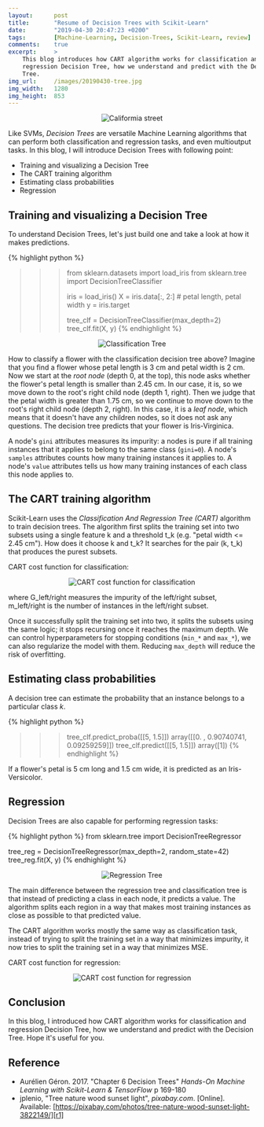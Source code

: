 ```yaml
---
layout:      post
title:       "Resume of Decision Trees with Scikit-Learn"
date:        "2019-04-30 20:47:23 +0200"
tags:        [Machine-Learning, Decision-Trees, Scikit-Learn, review]
comments:    true
excerpt:     >
    This blog introduces how CART algorithm works for classification and
    regression Decision Tree, how we understand and predict with the Decision
    Tree.
img_url:     /images/20190430-tree.jpg
img_width:   1280
img_height:  853
---
```


<p align="center">
  <img alt="Califormia street"
  src="{{ site.baseurl }}/images/20190430-tree.jpg"/>
</p>

Like SVMs, _Decision Trees_ are versatile Machine Learning algorithms that can
perform both classification and regression tasks, and even multioutput tasks.
In this blog, I will introduce Decision Trees with following point:
- Training and visualizing a Decision Tree
- The CART training algorithm
- Estimating class probabilities
- Regression

## Training and visualizing a Decision Tree
To understand Decision Trees, let's just build one and take a look at how it
makes predictions.

{% highlight python %}
>>> from sklearn.datasets import load_iris
>>> from sklearn.tree import DecisionTreeClassifier
>>>
>>> iris = load_iris()
>>> X = iris.data[:, 2:] # petal length, petal width
>>> y = iris.target
>>>
>>> tree_clf = DecisionTreeClassifier(max_depth=2)
>>> tree_clf.fit(X, y)
{% endhighlight %}

<p align="center">
  <img alt="Classification Tree"
  src="{{ site.baseurl }}/images/20190430-iris-tree.png"/>
</p>

How to classify a flower with the classification decision tree above? Imagine
that you find a flower whose petal length is 3 cm and petal width is 2 cm. Now
we start at the _root node_ (depth 0, at the top), this node asks whether the
flower's petal length is smaller than 2.45 cm. In our case, it is, so we move
down to the root's right child node (depth 1, right). Then we judge that the
petal width is greater than 1.75 cm, so we continue to move down to the root's
right child node (depth 2, right). In this case, it is a _leaf node_, which
means that it doesn't have any children nodes, so it does not ask any
questions. The decision tree predicts that your flower is Iris-Virginica.

A node's `gini` attributes measures its impurity: a nodes is pure if all
training instances that it applies to belong to the same class (`gini=0`). A
node's `samples` attributes counts how many training instances it applies to. A
node's `value` attributes tells us how many training instances of each class
this node applies to.

## The CART training algorithm
Scikit-Learn uses the _Classification And Regression Tree (CART)_ algorithm to
train decision trees. The algorithm first splits the training set into two
subsets using a single feature k and a threshold t_k (e.g. "petal width <= 2.45
cm"). How does it choose k and t_k? It searches for the pair (k, t_k) that
produces the purest subsets.

CART cost function for classification:
<p align="center">
  <img alt="CART cost function for classification"
  src="{{ site.baseurl }}/images/20190430-cart-classification.png"/>
</p>

where G_left/right measures the impurity of the left/right subset, m_left/right
is the number of instances in the left/right subset.

Once it successfully split the training set into two, it splits the subsets
using the same logic; it stops recursing once it reaches the maximum depth. We
can control hyperparameters for stopping conditions (`min_*` and `max_*`), we
can also regularize the model with them. Reducing `max_depth` will reduce the
risk of overfitting.

## Estimating class probabilities
A decision tree can estimate the probability that an instance belongs to a
particular class _k_.

{% highlight python %}
>>> tree_clf.predict_proba([[5, 1.5]])
array([[0.        , 0.90740741, 0.09259259]])
>>> tree_clf.predict([[5, 1.5]])
array([1])
{% endhighlight %}

If a flower's petal is 5 cm long and 1.5 cm wide, it is predicted as an
Iris-Versicolor.

## Regression
Decision Trees are also capable for performing regression tasks:

{% highlight python %}
from sklearn.tree import DecisionTreeRegressor

tree_reg = DecisionTreeRegressor(max_depth=2, random_state=42)
tree_reg.fit(X, y)
{% endhighlight %}

<p align="center">
  <img alt="Regression Tree"
  src="{{ site.baseurl }}/images/20190430-regression-tree.png"/>
</p>

The main difference between the regression tree and classification tree is that
instead of predicting a class in each node, it predicts a value. The algorithm
splits each region in a way that makes most training instances as close as
possible to that predicted value.

The CART algorithm works mostly the same way as classification task, instead of
trying to split the training set in a way that minimizes impurity, it now tries
to split the training set in a way that minimizes MSE.

CART cost function for regression:
<p align="center">
  <img alt="CART cost function for regression"
  src="{{ site.baseurl }}/images/20190430-cart-regression.png"/>
</p>

## Conclusion
In this blog, I introduced how CART algorithm works for classification and
regression Decision Tree, how we understand and predict with the Decision Tree.
Hope it's useful for you.

## Reference
- Aurélien Géron. 2017. "Chapter 6 Decision Trees" _Hands-On Machine
Learning with Scikit-Learn & TensorFlow_ p 169-180
- jplenio, "Tree nature wood sunset light", _pixabay.com_. [Online]. Available: [https://pixabay.com/photos/tree-nature-wood-sunset-light-3822149/][r1]

[r1]: https://pixabay.com/photos/tree-nature-wood-sunset-light-3822149/

